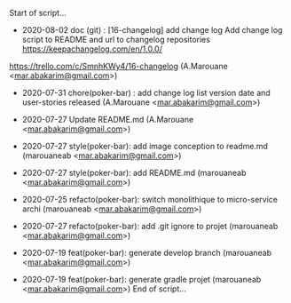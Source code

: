 Start of script...
- 2020-08-02 doc (git) : [16-changelog] add change log
Add change log script to README and url to changelog repositories
https://keepachangelog.com/en/1.0.0/

https://trello.com/c/SmnhKWy4/16-changelog
(A.Marouane <[mar.abakarim@gmail.com](mailto:mar.abakarim@gmail.com)>)

- 2020-07-31 chore(poker-bar) : add change log
list version date and user-stories released (A.Marouane <[mar.abakarim@gmail.com](mailto:mar.abakarim@gmail.com)>)

- 2020-07-27 Update README.md
(A.Marouane <[mar.abakarim@gmail.com](mailto:mar.abakarim@gmail.com)>)

- 2020-07-27 style(poker-bar): add image conception to readme.md
(marouaneab <[mar.abakarim@gmail.com](mailto:mar.abakarim@gmail.com)>)

- 2020-07-27 style(poker-bar): add README.md
(marouaneab <[mar.abakarim@gmail.com](mailto:mar.abakarim@gmail.com)>)

- 2020-07-25 refacto(poker-bar): switch monolithique to micro-service archi
(marouaneab <[mar.abakarim@gmail.com](mailto:mar.abakarim@gmail.com)>)

- 2020-07-27 refacto(poker-bar): add .git ignore to projet
(marouaneab <[mar.abakarim@gmail.com](mailto:mar.abakarim@gmail.com)>)

- 2020-07-19 feat(poker-bar): generate develop branch
(marouaneab <[mar.abakarim@gmail.com](mailto:mar.abakarim@gmail.com)>)

- 2020-07-19 feat(poker-bar): generate gradle projet
(marouaneab <[mar.abakarim@gmail.com](mailto:mar.abakarim@gmail.com)>)
End of script...
